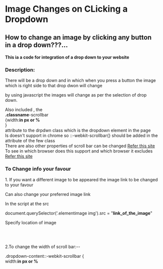 # Image Changes on CLicking a Dropdown

<h2>How to change an image by clicking any button in a drop down???...</h2>
<h4>This ia a code for integration of a drop down to your website </h4>

<h3>Description:</h3>
<p>There will be a drop down and in which when you press a button the image which is right side to that drop dwon will change</p>

<P>by using javascript the images will change as per the selection of drop down.<br>
<p>Also included , the<br><b>.classname</b>-scrollbar<br> {width:<b>in px or %</b><br>
}<br>attribute to the drpdwn class which is the dropdown element in the page
   <br>
Is doesn't support in chrome so ::-webkit-scrollbar{} should be added in the attribute of the few class
<br>
There are also other properties of scroll bar can be changed 
<A href="https://www.w3schools.com/howto/howto_css_custom_scr
ollbar.asp">Refer this 
site</A>
<br>
To see in which browser does this support and which browser it excludes
<A href="https://developer.mozilla.org/en-US/docs/Web/CSS/::-webkit-scrollbar">Refer this 
site</a>
 </p>
 <h3>To Change info your favour</h3>
<p>1. If you want a different image to be appeared the image link to be changed to your favour</p>
   Can also change your preferred image link <br>

In the script at the src<br>
<p>document.querySelector('.elementimage img').src = "<b>link_of_the_image</b>"</p>

Specify location of image
</p>
<br><br>
<p>2.To change the width of scroll bar:--</p>
<p>.dropdown-content::-webkit-scrollbar {<br>
   width:<b>in px or % </b><br>
   </p>

